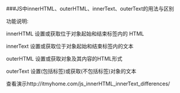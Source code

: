 ###JS中innerHTML、outerHTML、innerText、outerText的用法与区别

功能说明: 

innerHTML 设置或获取位于对象起始和结束标签内的 HTML 

innerText 设置或获取位于对象起始和结束标签内的文本 

outerHTML 设置或获取对象及其内容的HTML形式 

outerText 设置(包括标签)或获取(不包括标签)对象的文本 

查看演示http://itmyhome.com/js_innerHTML_innerText_differences/